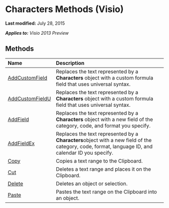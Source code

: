 
# Characters Methods (Visio)

 **Last modified:** July 28, 2015

 _**Applies to:** Visio 2013 Preview_

## Methods



|**Name**|**Description**|
|:-----|:-----|
| [AddCustomField](26f3c1b9-36a0-602d-acb2-0a4fcdb7b630.md)|Replaces the text represented by a  **Characters** object with a custom formula field that uses universal syntax.|
| [AddCustomFieldU](f1a5bc23-981d-0be7-92f3-d2ba640751a2.md)|Replaces the text represented by a  **Characters** object with a custom formula field that uses universal syntax.|
| [AddField](1b00cad3-d97a-4bdc-1f8e-cee39d9c836f.md)|Replaces the text represented by a  **Characters** object with a new field of the category, code, and format you specify.|
| [AddFieldEx](14f56159-ed60-e1cf-1c04-b789672b51ec.md)|Replaces the text represented by a  **Characters**object with a new field of the category, code, format, language ID, and calendar ID you specify.|
| [Copy](afa21cde-4f1e-cdec-149c-8be7aa88935e.md)|Copies a text range to the Clipboard.|
| [Cut](08c1e155-335c-0d90-2efa-d079ec14b180.md)|Deletes a text range and places it on the Clipboard.|
| [Delete](b06a2ca3-e0ab-4185-3b46-85fff2dd4cc4.md)|Deletes an object or selection.|
| [Paste](e0615a79-b211-643c-15cf-5c6ad8a3cc63.md)|Pastes the text range on the Clipboard into an object.|

